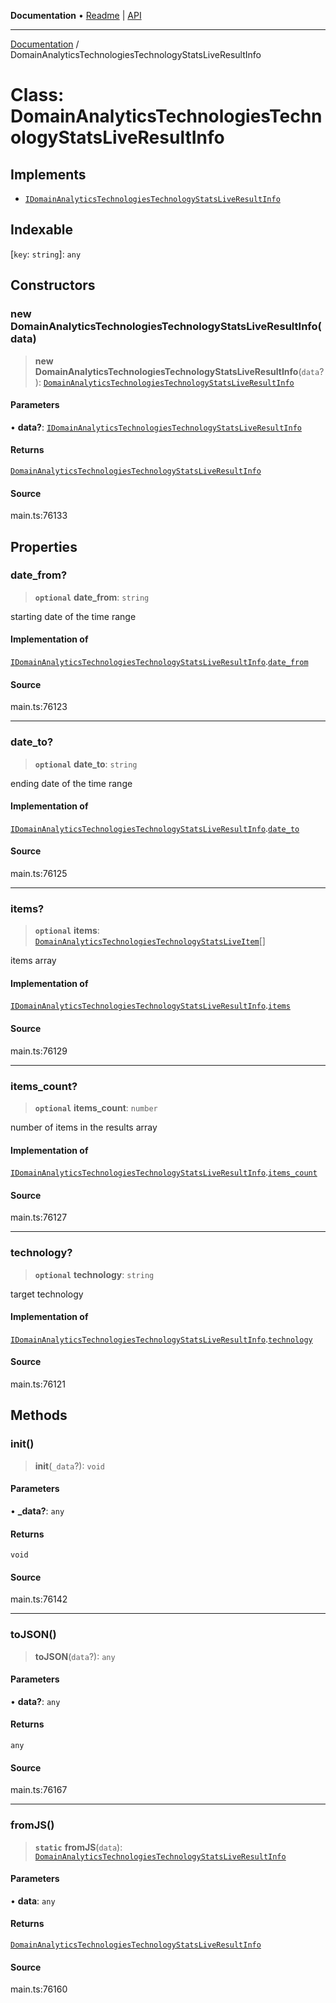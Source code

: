 **Documentation** • [Readme](../README.md) \| [API](../globals.md)

***

[Documentation](../README.md) / DomainAnalyticsTechnologiesTechnologyStatsLiveResultInfo

# Class: DomainAnalyticsTechnologiesTechnologyStatsLiveResultInfo

## Implements

- [`IDomainAnalyticsTechnologiesTechnologyStatsLiveResultInfo`](../interfaces/IDomainAnalyticsTechnologiesTechnologyStatsLiveResultInfo.md)

## Indexable

 \[`key`: `string`\]: `any`

## Constructors

### new DomainAnalyticsTechnologiesTechnologyStatsLiveResultInfo(data)

> **new DomainAnalyticsTechnologiesTechnologyStatsLiveResultInfo**(`data`?): [`DomainAnalyticsTechnologiesTechnologyStatsLiveResultInfo`](DomainAnalyticsTechnologiesTechnologyStatsLiveResultInfo.md)

#### Parameters

• **data?**: [`IDomainAnalyticsTechnologiesTechnologyStatsLiveResultInfo`](../interfaces/IDomainAnalyticsTechnologiesTechnologyStatsLiveResultInfo.md)

#### Returns

[`DomainAnalyticsTechnologiesTechnologyStatsLiveResultInfo`](DomainAnalyticsTechnologiesTechnologyStatsLiveResultInfo.md)

#### Source

main.ts:76133

## Properties

### date\_from?

> **`optional`** **date\_from**: `string`

starting date of the time range

#### Implementation of

[`IDomainAnalyticsTechnologiesTechnologyStatsLiveResultInfo`](../interfaces/IDomainAnalyticsTechnologiesTechnologyStatsLiveResultInfo.md).[`date_from`](../interfaces/IDomainAnalyticsTechnologiesTechnologyStatsLiveResultInfo.md#date_from)

#### Source

main.ts:76123

***

### date\_to?

> **`optional`** **date\_to**: `string`

ending date of the time range

#### Implementation of

[`IDomainAnalyticsTechnologiesTechnologyStatsLiveResultInfo`](../interfaces/IDomainAnalyticsTechnologiesTechnologyStatsLiveResultInfo.md).[`date_to`](../interfaces/IDomainAnalyticsTechnologiesTechnologyStatsLiveResultInfo.md#date_to)

#### Source

main.ts:76125

***

### items?

> **`optional`** **items**: [`DomainAnalyticsTechnologiesTechnologyStatsLiveItem`](DomainAnalyticsTechnologiesTechnologyStatsLiveItem.md)[]

items array

#### Implementation of

[`IDomainAnalyticsTechnologiesTechnologyStatsLiveResultInfo`](../interfaces/IDomainAnalyticsTechnologiesTechnologyStatsLiveResultInfo.md).[`items`](../interfaces/IDomainAnalyticsTechnologiesTechnologyStatsLiveResultInfo.md#items)

#### Source

main.ts:76129

***

### items\_count?

> **`optional`** **items\_count**: `number`

number of items in the results array

#### Implementation of

[`IDomainAnalyticsTechnologiesTechnologyStatsLiveResultInfo`](../interfaces/IDomainAnalyticsTechnologiesTechnologyStatsLiveResultInfo.md).[`items_count`](../interfaces/IDomainAnalyticsTechnologiesTechnologyStatsLiveResultInfo.md#items_count)

#### Source

main.ts:76127

***

### technology?

> **`optional`** **technology**: `string`

target technology

#### Implementation of

[`IDomainAnalyticsTechnologiesTechnologyStatsLiveResultInfo`](../interfaces/IDomainAnalyticsTechnologiesTechnologyStatsLiveResultInfo.md).[`technology`](../interfaces/IDomainAnalyticsTechnologiesTechnologyStatsLiveResultInfo.md#technology)

#### Source

main.ts:76121

## Methods

### init()

> **init**(`_data`?): `void`

#### Parameters

• **\_data?**: `any`

#### Returns

`void`

#### Source

main.ts:76142

***

### toJSON()

> **toJSON**(`data`?): `any`

#### Parameters

• **data?**: `any`

#### Returns

`any`

#### Source

main.ts:76167

***

### fromJS()

> **`static`** **fromJS**(`data`): [`DomainAnalyticsTechnologiesTechnologyStatsLiveResultInfo`](DomainAnalyticsTechnologiesTechnologyStatsLiveResultInfo.md)

#### Parameters

• **data**: `any`

#### Returns

[`DomainAnalyticsTechnologiesTechnologyStatsLiveResultInfo`](DomainAnalyticsTechnologiesTechnologyStatsLiveResultInfo.md)

#### Source

main.ts:76160
